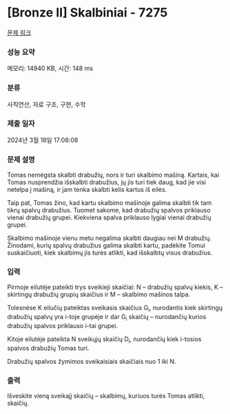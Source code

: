 # [Bronze II] Skalbiniai - 7275 

[문제 링크](https://www.acmicpc.net/problem/7275) 

### 성능 요약

메모리: 14940 KB, 시간: 148 ms

### 분류

사칙연산, 자료 구조, 구현, 수학

### 제출 일자

2024년 3월 18일 17:08:08

### 문제 설명

<p>Tomas nemėgsta skalbti drabužių, nors ir turi skalbimo mašiną. Kartais, kai Tomas nusprendžia išskalbti drabužius, jų jis turi tiek daug, kad jie visi netelpa į mašiną, ir jam tenka skalbti kelis kartus iš eilės.</p>

<p>Taip pat, Tomas žino, kad kartu skalbimo mašinoje galima skalbti tik tam tikrų spalvų drabužius. Tuomet sakome, kad drabužių spalvos priklauso vienai drabužių grupei. Kiekviena spalva priklauso lygiai vienai drabužių grupei.</p>

<p>Skalbimo mašinoje vienu metu negalima skalbti daugiau nei M drabužių. Žinodami, kurių spalvų drabužius galima skalbti kartu, padėkite Tomui suskaičiuoti, kiek skalbimų jis turės atlikti, kad išskalbtų visus drabužius.</p>

### 입력 

 <p>Pirmoje eilutėje pateikti trys sveikieji skaičiai: N – drabužių spalvų kiekis, K – skirtingų drabužių grupių skaičius ir M – skalbimo mašinos talpa.</p>

<p>Tolesnėse K eilučių pateiktas sveikasis skaičius G<sub>i</sub>, nurodantis kiek skirtingų drabužių spalvų yra i-toje grupėje ir dar G<sub>i</sub> skaičių – nurodančių kurios drabužių spalvos priklauso i-tai grupei.</p>

<p>Kitoje eilutėje pateikta N sveikųjų skaičių D<sub>i</sub>, nurodančių kiek i-tosios spalvos drabužių Tomas turi.</p>

<p>Drabužių spalvos žymimos sveikaisiais skaičiais nuo 1 iki N.</p>

### 출력 

 <p>Išveskite vieną sveikajį skaičių – skalbimų, kuriuos turės Tomas atlikti, skaičių.</p>


